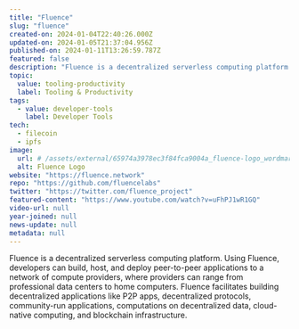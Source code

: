 ```yaml
---
title: "Fluence"
slug: "fluence"
created-on: 2024-01-04T22:40:26.000Z
updated-on: 2024-01-05T21:37:04.956Z
published-on: 2024-01-11T13:26:59.787Z
featured: false
description: "Fluence is a decentralized serverless computing platform."
topic:
  value: tooling-productivity
  label: Tooling & Productivity
tags:
  - value: developer-tools
    label: Developer Tools
tech:
  - filecoin
  - ipfs
image:
  url: # /assets/external/65974a3978ec3f84fca9004a_fluence-logo_wordmark_black.png
  alt: Fluence Logo
website: "https://fluence.network"
repo: "https://github.com/fluencelabs"
twitter: "https://twitter.com/fluence_project"
featured-content: "https://www.youtube.com/watch?v=uFhPJ1wR1GQ"
video-url: null
year-joined: null
news-update: null
metadata: null
---
```


Fluence is a decentralized serverless computing platform. Using Fluence, developers can build, host, and deploy peer-to-peer applications to a network of compute providers, where providers can range from professional data centers to home computers. Fluence facilitates building decentralized applications like P2P apps, decentralized protocols, community-run applications, computations on decentralized data, cloud-native computing, and blockchain infrastructure.
